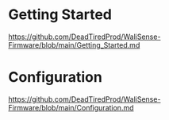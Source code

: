 # Getting Started
https://github.com/DeadTiredProd/WaliSense-Firmware/blob/main/Getting_Started.md

# Configuration
https://github.com/DeadTiredProd/WaliSense-Firmware/blob/main/Configuration.md
